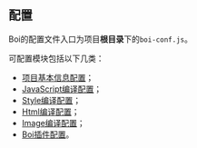 ## 配置
Boi的配置文件入口为项目**根目录**下的`boi-conf.js`。

可配置模块包括以下几类：
* [项目基本信息配置](_config-basic.md)；
* [JavaScript编译配置](_config-js.md)；
* [Style编译配置](_config-style.md)；
* [Html编译配置](_config-html.md)；
* [Image编译配置](_config-image.md)；
* [Boi插件配置](_plugins.md)。